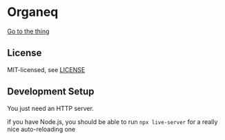 # Organeq

[Go to the thing](https://1j01.github.io/organeq/)

## License

MIT-licensed, see [LICENSE](LICENSE)

## Development Setup

You just need an HTTP server.

<!-- `live-server` is included in `package.json` so if you have Node.js installed, you can `npm i` and run `npm start` -->

<!-- or install it globally -->

<!-- or.. -->

if you have Node.js, you should be able to run `npx live-server` for a really nice auto-reloading one
